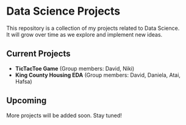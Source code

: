 # Data Science Projects

This repository is a collection of my projects related to Data Science.  
It will grow over time as we explore and implement new ideas.

## Current Projects
- **TicTacToe Game** (Group members: David, Niki)
- **King County Housing EDA** (Group members: David, Daniela, Atai, Hafsa)

## Upcoming
More projects will be added soon. Stay tuned!
